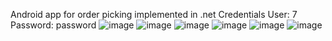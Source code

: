 Android app for order picking implemented in .net 
Credentials User: 7 Password: password
![image](https://github.com/marcomarco94/KommisIO/assets/83472993/ae76f1da-657d-4ade-8c6d-e559b6255bad)
![image](https://github.com/marcomarco94/KommisIO/assets/83472993/d645d86f-be40-48b6-b039-e6345b04dd45)
![image](https://github.com/marcomarco94/KommisIO/assets/83472993/76af657a-f068-4935-9e41-66c5eb05af31)
![image](https://github.com/marcomarco94/KommisIO/assets/83472993/e51ac274-1815-4ce2-bac6-f23b73879bdd)
![image](https://github.com/marcomarco94/KommisIO/assets/83472993/8aa144ef-76cc-4fec-b344-58da9a8d7f24)
![image](https://github.com/marcomarco94/KommisIO/assets/83472993/7be1c0e2-fc70-4074-81ce-95d058371502)


